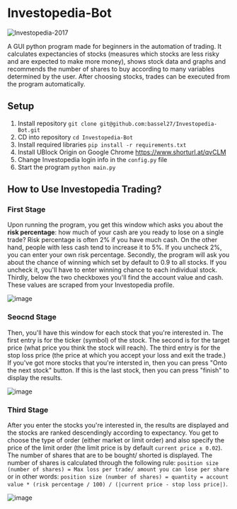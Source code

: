 # Investopedia-Bot
![Investopedia-2017](https://user-images.githubusercontent.com/40627412/136075564-c1179715-164c-4e87-b81c-154adf20fb41.png)

A GUI python program made for beginners in the automation of trading. It calculates expectancies of stocks (measures which stocks are less risky and are expected to make more money), shows stock data and graphs and recommends the number of shares to buy according to many variables determined by the user. After choosing stocks, trades can be executed from the program automatically.
## Setup
1. Install repository `git clone git@github.com:bassel27/Investopedia-Bot.git`
2. CD into repository `cd Investopedia-Bot`
3. Install required libraries `pip install -r requirements.txt`
4. Install UBlock Origin on Google Chrome https://www.shorturl.at/qvCLM
5. Change Investopedia login info in the `config.py` file
6. Start the program `python main.py`

## How to Use Investopedia Trading?
### First Stage
Upon running the program, you get this window which asks you about the **risk percentage**: how much of your cash are you ready to lose on a single trade? Risk percentage is often 2% if you have much cash. On the other hand, people with less cash tend to increase it to 5%. If you uncheck 2%, you can enter your own risk percentage. Secondly, the program will ask you about the chance of winning which set by default to 0.9 to all stocks. If you uncheck it, you'll have to enter winning chance to each individual stock. Thirdly, below the two checkboxes you'll find the account value and cash. These values are scraped from your Investopedia profile.

![image](https://user-images.githubusercontent.com/40627412/136844357-76fa68f2-5ea8-4626-b633-ba1c21baef12.png)
### Seocnd Stage
Then, you'll have this window for each stock that you're interested in. The first entry is for the ticker (symbol) of the stock. The second is for the target price (what price you think the stock will reach). The third entry is for the stop loss price (the price at which you accept your loss and exit the trade.) If you've got more stocks that you're intersted in, then you can press "Onto the next stock" button. If this is the last stock, then you can press "finish" to display the results.

![image](https://user-images.githubusercontent.com/40627412/136844395-f4694ab3-1a72-474d-9629-348207852646.png)
### Third Stage
After you enter the stocks you're interested in, the results are displayed and the stocks are ranked descendingly according to expectancy. You get to choose the type of order (either market or limit order) and also specify the price of the limit order (the limit price is by default `current price ± 0.02`). The number of shares that are to be bought/ shorted is displayed. The number of shares is calculated through the following rule: `position size (number of shares) = Max loss per trade/ amount you can lose per share` or in other words: `position size (number of shares) = quantity = account value * (risk percentage / 100) / (|current price - stop loss price|)`.

![image](https://user-images.githubusercontent.com/40627412/136072260-660f6a72-d608-48ef-b480-ac4e3728974b.png)
